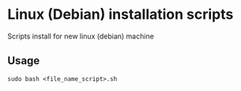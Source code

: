 # Linux (Debian) installation scripts
Scripts install for new linux (debian) machine

## Usage
```shell
sudo bash <file_name_script>.sh
```
